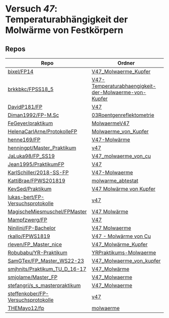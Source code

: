 # Versuch *47*: Temperaturabhängigkeit der Molwärme von Festkörpern

## Repos

|                                      Repo                                      |                                                                           Ordner                                                                           |                                                                              PDFs                                                                               |
|--------------------------------------------------------------------------------|------------------------------------------------------------------------------------------------------------------------------------------------------------|-----------------------------------------------------------------------------------------------------------------------------------------------------------------|
|[bixel/FP14](../repo/bixel/FP14)                                                |[V47_Molwaerme_Kupfer](https://github.com/bixel/FP14/tree/master/V47_Molwaerme_Kupfer)                                                                      |–                                                                                                                                                                |
|[brkkbkc/FPSS18_5](../repo/brkkbkc/FPSS18_5)                                    |[V47-Temperaturabhaengigkeit-der-Molwaerme-von-Kupfer](https://github.com/brkkbkc/FPSS18_5/tree/master/V47-Temperaturabhaengigkeit-der-Molwaerme-von-Kupfer)|–                                                                                                                                                                |
|[DavidP181/FP](../repo/DavidP181/FP)                                            |[V47](https://github.com/DavidP181/FP/tree/master/V47)                                                                                                      |[BerichtV47.pdf](https://docs.google.com/viewer?url=https://raw.githubusercontent.com/DavidP181/FP/master/V47/BerichtV47.pdf)                                    |
|[Diman1992/FP-M.Sc](../repo/Diman1992/FP-M.Sc)                                  |[03Roentgenreflektometrie](https://github.com/Diman1992/FP-M.Sc/tree/master/03Roentgenreflektometrie)                                                       |–                                                                                                                                                                |
|[FeGeyer/praktikum](../repo/FeGeyer/praktikum)                                  |[MolwaermeV47](https://github.com/FeGeyer/praktikum/tree/master/BFP/MolwaermeV47)                                                                           |–                                                                                                                                                                |
|[HelenaCarlArne/ProtokolleFP](../repo/HelenaCarlArne/ProtokolleFP)              |[Molwaerme_von_Kupfer](https://github.com/HelenaCarlArne/ProtokolleFP/tree/master/Molwaerme_von_Kupfer)                                                     |[main.pdf](https://docs.google.com/viewer?url=https://raw.githubusercontent.com/NicoWeio/awesome-ap-pdfs/main/HelenaCarlArne%E2%88%95ProtokolleFP/47/main.pdf) \*|
|[henne169/FP](../repo/henne169/FP)                                              |[V47-Molwärme](https://github.com/henne169/FP/tree/master/V47-Molw%C3%A4rme)                                                                                |[V47.pdf](https://docs.google.com/viewer?url=https://raw.githubusercontent.com/henne169/FP/master/V47-Molw%C3%A4rme/V47.pdf)                                     |
|[henningpt/Master_Praktikum](../repo/henningpt/Master_Praktikum)                |[v47](https://github.com/henningpt/Master_Praktikum/tree/master/v47)                                                                                        |[main.pdf](https://docs.google.com/viewer?url=https://raw.githubusercontent.com/NicoWeio/awesome-ap-pdfs/main/henningpt%E2%88%95Master_Praktikum/47/main.pdf) \* |
|[JaLuka98/FP_SS19](../repo/JaLuka98/FP_SS19)                                    |[V47_molwaerme_von_cu](https://github.com/JaLuka98/FP_SS19/tree/master/V47_molwaerme_von_cu)                                                                |–                                                                                                                                                                |
|[Jean1995/PraktikumFP](../repo/Jean1995/PraktikumFP)                            |[V47](https://github.com/Jean1995/PraktikumFP/tree/master/V47)                                                                                              |–                                                                                                                                                                |
|[KarlSchiller/2018-SS-FP](../repo/KarlSchiller/2018-SS-FP)                      |[V47-Molwaerme](https://github.com/KarlSchiller/2018-SS-FP/tree/master/V47-Molwaerme)                                                                       |[main.pdf](https://docs.google.com/viewer?url=https://raw.githubusercontent.com/NicoWeio/awesome-ap-pdfs/main/KarlSchiller%E2%88%952018-SS-FP/47/main.pdf) \*    |
|[KattiBrae/FPWS201819](../repo/KattiBrae/FPWS201819)                            |[molwarme_abtestat](https://github.com/KattiBrae/FPWS201819/tree/master/MA_FP/molwarme_abtestat)                                                            |–                                                                                                                                                                |
|[KevSed/Praktikum](../repo/KevSed/Praktikum)                                    |[V47 Molwärme von Kupfer](https://github.com/KevSed/Praktikum/tree/master/V47%20Molw%C3%A4rme%20von%20Kupfer)                                               |[main.pdf](https://docs.google.com/viewer?url=https://raw.githubusercontent.com/NicoWeio/awesome-ap-pdfs/main/KevSed%E2%88%95Praktikum/47/main.pdf) \*           |
|[lukas-bert/FP-Versuchsprotokolle](../repo/lukas-bert/FP-Versuchsprotokolle)    |[v47](https://github.com/lukas-bert/FP-Versuchsprotokolle/tree/main/v47)                                                                                    |[v47.pdf](https://docs.google.com/viewer?url=https://raw.githubusercontent.com/lukas-bert/FP-Versuchsprotokolle/main/v47/v47.pdf)                                |
|[MagischeMiesmuschel/FPMaster](../repo/MagischeMiesmuschel/FPMaster)            |[V47 Molwärme](https://github.com/MagischeMiesmuschel/FPMaster/tree/master/V47%20Molw%C3%A4rme)                                                             |[V47.pdf](https://docs.google.com/viewer?url=https://raw.githubusercontent.com/MagischeMiesmuschel/FPMaster/master/Protokolle/V47.pdf)                           |
|[Mampfzwerg/FP](../repo/Mampfzwerg/FP)                                          |[V47](https://github.com/Mampfzwerg/FP/tree/master/V47)                                                                                                     |[main.pdf](https://docs.google.com/viewer?url=https://raw.githubusercontent.com/Mampfzwerg/FP/master/V47/main.pdf)                                               |
|[Ninilini/FP-Bachelor](../repo/Ninilini/FP-Bachelor)                            |[V47 Molwaerme](https://github.com/Ninilini/FP-Bachelor/tree/master/V47%20Molwaerme)                                                                        |–                                                                                                                                                                |
|[rkallo/FPWS1819](../repo/rkallo/FPWS1819)                                      |[V47 - Molwärme von Cu](https://github.com/rkallo/FPWS1819/tree/master/V47%20-%20Molw%C3%A4rme%20von%20Cu)                                                  |–                                                                                                                                                                |
|[rleven/FP_Master_nice](../repo/rleven/FP_Master_nice)                          |[V47_Molwärme_Kupfer](https://github.com/rleven/FP_Master_nice/tree/main/V47_Molw%C3%A4rme_Kupfer)                                                          |[main.pdf](https://docs.google.com/viewer?url=https://raw.githubusercontent.com/NicoWeio/awesome-ap-pdfs/main/rleven%E2%88%95FP_Master_nice/47/main.pdf) \*      |
|[Robubabu/YR-Praktikum](../repo/Robubabu/YR-Praktikum)                          |[YRPraktikums-Molwaerme](https://github.com/Robubabu/YR-Praktikum/tree/master/YRPraktikums-Molwaerme)                                                       |–                                                                                                                                                                |
|[SamGTex/FP_Master_WS22-23](../repo/SamGTex/FP_Master_WS22-23)                  |[V47_Molwaerme_von_kupfer](https://github.com/SamGTex/FP_Master_WS22-23/tree/main/V47_Molwaerme_von_kupfer)                                                 |–                                                                                                                                                                |
|[smjhnits/Praktikum_TU_D_16-17](../repo/smjhnits/Praktikum_TU_D_16-17)          |[V47_Molwärme](https://github.com/smjhnits/Praktikum_TU_D_16-17/tree/master/Fortgeschrittenenpraktikum/Protokolle/V47_Molw%C3%A4rme)                        |–                                                                                                                                                                |
|[smjolame/Master_FP](../repo/smjolame/Master_FP)                                |[V47_Molwaerme](https://github.com/smjolame/Master_FP/tree/main/V47_Molwaerme)                                                                              |[main.pdf](https://docs.google.com/viewer?url=https://raw.githubusercontent.com/NicoWeio/awesome-ap-pdfs/main/smjolame%E2%88%95Master_FP/47/main.pdf) \*         |
|[stefangri/s_s_masterpraktikum](../repo/stefangri/s_s_masterpraktikum)          |[V47_Molwaerme](https://github.com/stefangri/s_s_masterpraktikum/tree/master/V47_Molwaerme)                                                                 |–                                                                                                                                                                |
|[steffenkober/FP-Versuchsprotokolle](../repo/steffenkober/FP-Versuchsprotokolle)|[v47](https://github.com/steffenkober/FP-Versuchsprotokolle/tree/main/v47)                                                                                  |[v47.pdf](https://docs.google.com/viewer?url=https://raw.githubusercontent.com/steffenkober/FP-Versuchsprotokolle/main/v47/v47.pdf)                              |
|[THEMayo12/fp](../repo/THEMayo12/fp)                                            |[molwaerme](https://github.com/THEMayo12/fp/tree/master/versuche/molwaerme)                                                                                 |–                                                                                                                                                                |
